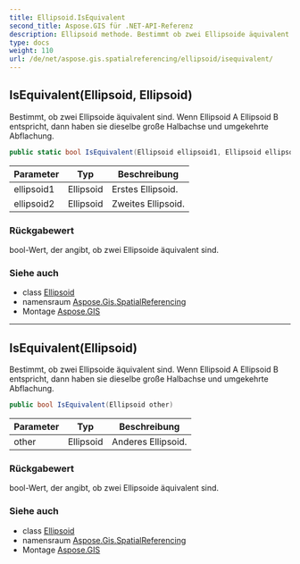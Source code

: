 ```yaml
---
title: Ellipsoid.IsEquivalent
second_title: Aspose.GIS für .NET-API-Referenz
description: Ellipsoid methode. Bestimmt ob zwei Ellipsoide äquivalent sind. Wenn Ellipsoid A Ellipsoid B entspricht dann haben sie dieselbe große Halbachse und umgekehrte Abflachung.
type: docs
weight: 110
url: /de/net/aspose.gis.spatialreferencing/ellipsoid/isequivalent/
---
```

## IsEquivalent(Ellipsoid, Ellipsoid)

Bestimmt, ob zwei Ellipsoide äquivalent sind. Wenn Ellipsoid A Ellipsoid B entspricht, dann haben sie dieselbe große Halbachse und umgekehrte Abflachung.

```csharp
public static bool IsEquivalent(Ellipsoid ellipsoid1, Ellipsoid ellipsoid2)
```

| Parameter | Typ | Beschreibung |
| --- | --- | --- |
| ellipsoid1 | Ellipsoid | Erstes Ellipsoid. |
| ellipsoid2 | Ellipsoid | Zweites Ellipsoid. |

### Rückgabewert

bool-Wert, der angibt, ob zwei Ellipsoide äquivalent sind.

### Siehe auch

* class [Ellipsoid](../)
* namensraum [Aspose.Gis.SpatialReferencing](../../ellipsoid/)
* Montage [Aspose.GIS](../../../)

---

## IsEquivalent(Ellipsoid)

Bestimmt, ob zwei Ellipsoide äquivalent sind. Wenn Ellipsoid A Ellipsoid B entspricht, dann haben sie dieselbe große Halbachse und umgekehrte Abflachung.

```csharp
public bool IsEquivalent(Ellipsoid other)
```

| Parameter | Typ | Beschreibung |
| --- | --- | --- |
| other | Ellipsoid | Anderes Ellipsoid. |

### Rückgabewert

bool-Wert, der angibt, ob zwei Ellipsoide äquivalent sind.

### Siehe auch

* class [Ellipsoid](../)
* namensraum [Aspose.Gis.SpatialReferencing](../../ellipsoid/)
* Montage [Aspose.GIS](../../../)


